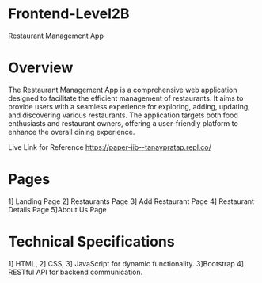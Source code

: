 # Frontend-Level2B
Restaurant Management App

# Overview
The Restaurant Management App is a comprehensive web application designed to facilitate the efficient management of restaurants. It aims to provide users with a seamless experience for exploring, adding, updating, and discovering various restaurants. The application targets both food enthusiasts and restaurant owners, offering a user-friendly platform to enhance the overall dining experience.

Live Link for Reference
https://paper-iib--tanaypratap.repl.co/


# Pages
1] Landing Page
2] Restaurants Page
3] Add Restaurant Page
4] Restaurant Details Page
5]About Us Page

# Technical Specifications
  1] HTML,
  2] CSS, 
  3] JavaScript for dynamic functionality.
  3]Bootstrap
  4] RESTful API for backend communication.







